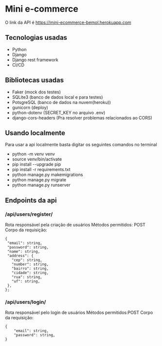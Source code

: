 # Mini e-commerce
O link da API é https://mini-ecommerce-bemol.herokuapp.com

## Tecnologias usadas
- Python
- Django
- Django rest framework
- CI/CD

## Bibliotecas usadas
- Faker (mock dos testes)
- SQLite3 (banco de dados local e para testes)
- PotsgreSQL (banco de dados na nuvem(heroku))
- gunicorn (deploy)
- python-dotenv (SECRET_KEY no arquivo .env)
- django-cors-headers (Pra resolver problemas relacionados ao CORS)

## Usando localmente
Para usar a api localmente basta digitar os seguintes comandos no terminal
- python -m venv venv
- source venv/bin/activate
- pip install --upgrade pip
- pip install -r requirements.txt
- python manage.py makemigrations
- python manage.py migrate
- python manage.py runserver

## Endpoints da api
### /api/users/register/
Rota responsável pela criação de usuários
Métodos permitidos: POST
Corpo da requisição:


```
{
 ​"email​": ​string​,
 ​"password​": ​string​,
 ​"name​": ​string​,
 ​"address​": ​{
   ​"cep​": ​string​,
   ​"number​": ​string​,
   ​"bairro​": ​string​,
   ​"cidade​": ​string​,
   ​"rua​": ​string​,
   ​"uf​": ​string​,
 ​}​,
}​;
```
### /api/users/login/
Rota responsável pelo login de usuários
Métodos permitidos:POST
Corpo da requisição:

```
{
    "email​": ​string​,
    "password​": ​string​,
}
```
